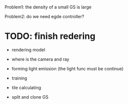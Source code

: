 

Problem1: 
    the density of a small GS is large

Problem2:
    do we need egde controller?


# TODO: finish redering

+ rendering model 
 + where is the camera and ray 
 + forming light emission (the light func must be continue)

+ training 
 + tile calculating
 + split and clone GS
 
